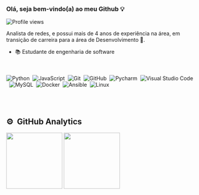 ### Olá, seja bem-vindo(a) ao meu Github 💡 
<p align="left"> <img src="https://komarev.com/ghpvc/?username=mozartjunior&color=yellow" alt="Profile views" /> </p>

Analista de redes, e possui mais de 4 anos de experiência na área, em transição de carreira para a área de Desenvolvimento 🎯.
-  📚 Estudante de engenharia de software

<br><br>
![Python](https://img.shields.io/badge/-Python-05122A?style=flat&logo=python)&nbsp;
![JavaScript](https://img.shields.io/badge/-Javascript-05122A?style=flat&logo=javascript)&nbsp;
![Git](https://img.shields.io/badge/-Git-05122A?style=flat&logo=git)&nbsp;
![GitHub](https://img.shields.io/badge/-GitHub-05122A?style=flat&logo=github)&nbsp;
![Pycharm](https://img.shields.io/badge/-Pycharm-05122A?style=flat&logo=pycharm)&nbsp;
![Visual Studio Code](https://img.shields.io/badge/-Visual%20Studio%20Code-05122A?style=flat&logo=visual-studio-code&logoColor=007ACC)&nbsp;
![MySQL](https://img.shields.io/badge/-MySQL-05122A?style=flat&logo=mysql)&nbsp;
![Docker](https://img.shields.io/badge/-Docker-05122A?style=flat&logo=docker)&nbsp;
![Ansible](https://img.shields.io/badge/-Ansible-05122A?style=flat&logo=ansible)&nbsp;
![Linux](https://img.shields.io/badge/-Linux-05122A?style=flat&logo=linux)&nbsp;


<br><br>
## ⚙️ &nbsp;GitHub Analytics
<div align = "left">
<img height = "150em" src="https://github-readme-stats.vercel.app/api?username=mozartjunior&show_icons=true&bg_color=00000000"/>
<img height = "150em" src="https://github-readme-stats.vercel.app/api/top-langs/?username=mozartjunior&layout=compact&bg_color=00000000"/>
</div>

